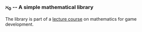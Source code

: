 ### $\aleph_0$ -- A simple mathematical library ###

The library is part of a [lecture
course](https://dkodjabachev.github.io/math-for-game-development/) on
mathematics for game development.